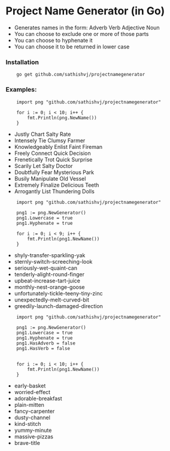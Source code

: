 # Project Name Generator (in Go)

 * Generates names in the form: Adverb Verb Adjective Noun
 * You can choose to exclude one or more of those parts
 * You can choose to hyphenate it
 * You can choose it to be returned in lower case

### Installation
```
	go get github.com/sathishvj/projectnamegenerator
```

### Examples:

```
	import png "github.com/sathishvj/projectnamegenerator"

	for i := 0; i < 10; i++ {
		fmt.Println(png.NewName())
	}
```

 * Justly Chart Salty Rate
 * Intensely Tie Clumsy Farmer
 * Knowledgeably Enlist Faint Fireman
 * Freely Connect Quick Decision
 * Frenetically Trot Quick Surprise
 * Scarily Let Salty Doctor
 * Doubtfully Fear Mysterious Park
 * Busily Manipulate Old Vessel
 * Extremely Finalize Delicious Teeth
 * Arrogantly List Thundering Dolls

```
	import png "github.com/sathishvj/projectnamegenerator"

	png1 := png.NewGenerator()
	png1.Lowercase = true
	png1.Hyphenate = true

	for i := 0; i < 9; i++ {
		fmt.Println(png1.NewName())
	}
```


 * shyly-transfer-sparkling-yak
 * sternly-switch-screeching-look
 * seriously-wet-quaint-can
 * tenderly-alight-round-finger
 * upbeat-increase-tart-juice
 * monthly-nest-orange-goose
 * unfortunately-tickle-teeny-tiny-zinc
 * unexpectedly-melt-curved-bit
 * greedily-launch-damaged-direction

```
	import png "github.com/sathishvj/projectnamegenerator"

	png1 := png.NewGenerator()
	png1.Lowercase = true
	png1.Hyphenate = true
	png1.HasAdverb = false
	png1.HasVerb = false


	for i := 0; i < 10; i++ {
		fmt.Println(png1.NewName())
	}
```

 * early-basket
 * worried-effect
 * adorable-breakfast
 * plain-mitten
 * fancy-carpenter
 * dusty-channel
 * kind-stitch
 * yummy-minute
 * massive-pizzas
 * brave-title

